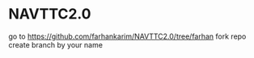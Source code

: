 # NAVTTC2.0
go to https://github.com/farhankarim/NAVTTC2.0/tree/farhan
fork repo
create branch by your name
